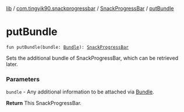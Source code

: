 [lib](../../index.md) / [com.tingyik90.snackprogressbar](../index.md) / [SnackProgressBar](index.md) / [putBundle](./put-bundle.md)

# putBundle

`fun putBundle(bundle: `[`Bundle`](https://developer.android.com/reference/android/os/Bundle.html)`): `[`SnackProgressBar`](index.md)

Sets the additional bundle of SnackProgressBar, which can be retrieved later.

### Parameters

`bundle` - Any additional information to be attached via [Bundle](https://developer.android.com/reference/android/os/Bundle.html).

**Return**
This SnackProgressBar.

